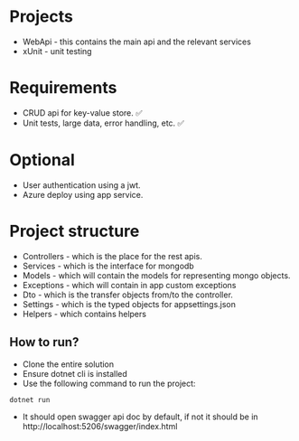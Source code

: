 # Projects
* WebApi - this contains the main api and the relevant services
* xUnit - unit testing

# Requirements
* CRUD api for key-value store. ✅
* Unit tests, large data, error handling, etc. ✅

# Optional 
* User authentication using a jwt.
* Azure deploy using app service.

# Project structure
* Controllers - which is the place for the rest apis.
* Services - which is the interface for mongodb
* Models - which will contain the models for representing mongo objects.
* Exceptions - which will contain in app custom exceptions
* Dto - which is the transfer objects from/to the controller.
* Settings - which is the typed objects for appsettings.json
* Helpers - which contains helpers

## How to run?
* Clone the entire solution
* Ensure dotnet cli is installed
* Use the following command to run the project:

```
dotnet run
```
* It should open swagger api doc by default, if not it should be in http://localhost:5206/swagger/index.html